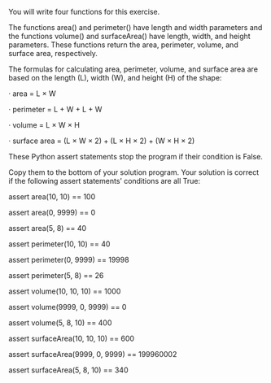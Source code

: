 You will write four functions for this exercise. 

The functions area() and perimeter() have length and width parameters and the functions volume() and surfaceArea() have length, width, and height parameters. These functions return the area, perimeter, volume, and surface area, respectively.

The formulas for calculating area, perimeter, volume, and surface area are based on the length (L), width (W), and height (H) of the shape:

·       area = L × W

·       perimeter = L + W + L + W

·       volume = L × W × H

·       surface area = (L × W × 2) + (L × H × 2) + (W × H × 2)


These Python assert statements stop the program if their condition is False. 

Copy them to the bottom of your solution program. Your solution is correct if the following assert statements’ conditions are all True:

assert area(10, 10) == 100

assert area(0, 9999) == 0

assert area(5, 8) == 40

assert perimeter(10, 10) == 40

assert perimeter(0, 9999) == 19998

assert perimeter(5, 8) == 26

assert volume(10, 10, 10) == 1000

assert volume(9999, 0, 9999) == 0

assert volume(5, 8, 10) == 400

assert surfaceArea(10, 10, 10) == 600

assert surfaceArea(9999, 0, 9999) == 199960002

assert surfaceArea(5, 8, 10) == 340
